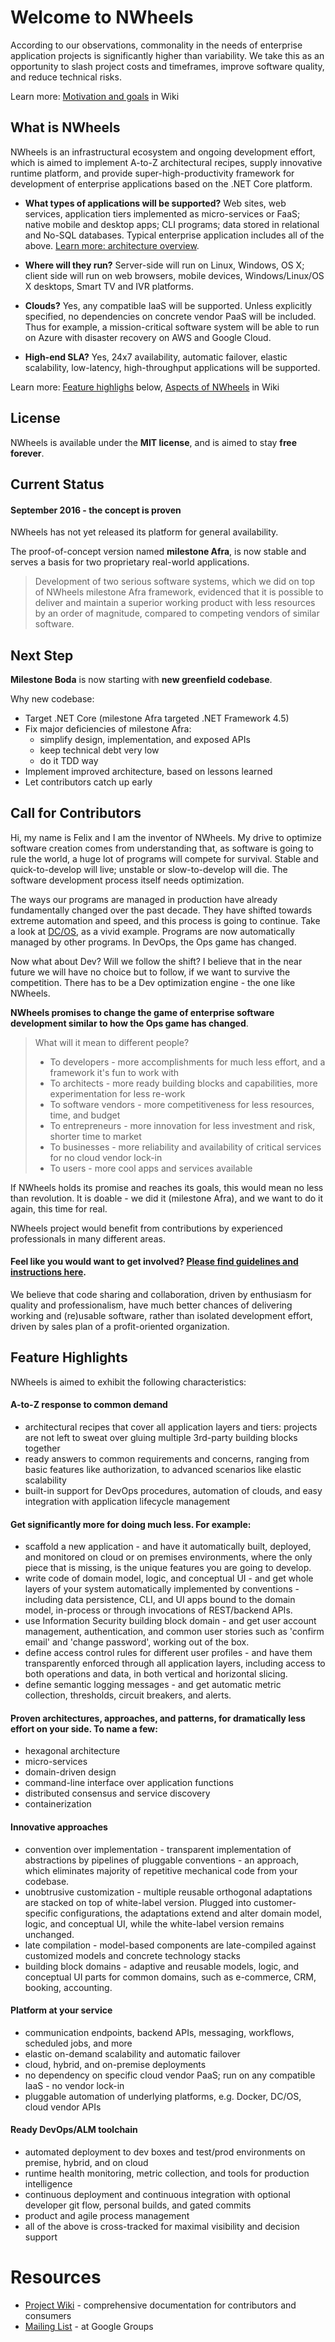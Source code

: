 Welcome to NWheels
=======

According to our observations, commonality in the needs of enterprise application projects is significantly higher than variability. We take this as an opportunity to slash project costs and timeframes, improve software quality, and reduce technical risks. 

Learn more: [Motivation and goals](https://github.com/felix-b/NWheels/wiki/Motivation-and-goals) in Wiki

## What is NWheels

NWheels is an infrastructural ecosystem and ongoing development effort, which is aimed to implement A-to-Z architectural recipes, supply innovative runtime platform, and provide super-high-productivity framework for development of enterprise applications based on the .NET Core platform.

- **What types of applications will be supported?** Web sites, web services, application tiers implemented as micro-services or FaaS; native mobile and desktop apps; CLI programs; data stored in relational and No-SQL databases. Typical enterprise application includes all of the above. [Learn more: architecture overview](https://github.com/felix-b/NWheels/wiki/high-level-architecture).

- **Where will they run?** Server-side will run on Linux, Windows, OS X; client side will run on web browsers, mobile devices, Windows/Linux/OS X desktops, Smart TV and IVR platforms.

- **Clouds?** Yes, any compatible IaaS will be supported. Unless explicitly specified, no dependencies on concrete vendor PaaS will be included. Thus for example, a mission-critical software system will be able to run on Azure with disaster recovery on AWS and Google Cloud.

- **High-end SLA?** Yes, 24x7 availability, automatic failover, elastic scalability, low-latency, high-throughput applications will be supported.

Learn more: [Feature highlighs](#feature-highlights) below, [Aspects of NWheels](https://github.com/felix-b/NWheels/wiki/intro-aspects-of-nwheels) in Wiki 

## License

NWheels is available under the **MIT license**, and is aimed to stay **free forever**.

## Current Status 

#### September 2016 - the concept is proven 

NWheels has not yet released its platform for general availability.

The proof-of-concept version named **milestone Afra**, is now stable and serves a basis for two proprietary real-world applications.

> Development of two serious software systems, which we did on top of  NWheels milestone Afra framework, evidenced that it is possible to deliver and maintain a superior working product with less resources by an order of magnitude, compared to competing vendors of similar software.

## Next Step

**Milestone Boda** is now starting with **new greenfield codebase**. 

Why new codebase:
- Target .NET Core (milestone Afra targeted .NET Framework 4.5)
- Fix major deficiencies of milestone Afra:
  - simplify design, implementation, and exposed APIs
  - keep technical debt very low
  - do it TDD way
- Implement improved architecture, based on lessons learned
- Let contributors catch up early

## Call for Contributors

Hi, my name is Felix and I am the inventor of NWheels. My drive to optimize software creation comes from understanding that, as software is going to rule the world, a huge lot of programs will compete for survival. Stable and quick-to-develop will live; unstable or slow-to-develop will die. The software development process itself needs optimization.

The ways our programs are managed in production have already fundamentally changed over the past decade. They have shifted towards extreme automation and speed, and this process is going to continue. Take a look at [DC/OS](https://dcos.io/), as a vivid example. Programs are now automatically managed by other programs. In DevOps, the Ops game has changed. 

Now what about Dev? Will we follow the shift? I believe that in the near future we will have no choice but to follow, if we want to survive the competition. There has to be a Dev optimization engine - the one like NWheels.  

**NWheels promises to change the game of enterprise software development similar to how the Ops game has changed**.

> What will it mean to different people? 
>
> - To developers - more accomplishments for much less effort, and a framework it's fun to work with
> - To architects - more ready building blocks and capabilities, more experimentation for less re-work
> - To software vendors - more competitiveness for less resources, time, and budget
> - To entrepreneurs - more innovation for less investment and risk, shorter time to market
> - To businesses - more reliability and availability of critical services for no cloud vendor lock-in
> - To users - more cool apps and services available

If NWheels holds its promise and reaches its goals, this would mean no less than revolution. It is doable - we did it (milestone Afra), and we want to do it again, this time for real.  

NWheels project would benefit from contributions by experienced professionals in many different areas.

#### Feel like you would want to get involved? **[Please find guidelines and instructions here](https://github.com/felix-b/NWheels/wiki/community-contributors-guidelines)**.

We believe that code sharing and collaboration, driven by enthusiasm for quality and professionalism, have much better chances of delivering working and (re)usable software, rather than isolated development effort, driven by sales plan of a profit-oriented organization. 

## Feature Highlights

NWheels is aimed to exhibit the following characteristics:

#### A-to-Z response to common demand

  - architectural recipes that cover all application layers and tiers: projects are not left to sweat over gluing multiple 3rd-party building blocks together
  - ready answers to common requirements and concerns, ranging from basic features like authorization, to advanced scenarios like elastic scalability
  - built-in support for DevOps procedures, automation of clouds, and easy integration with application lifecycle management

#### Get significantly more for doing much less. For example:

  - scaffold a new application - and have it automatically built, deployed, and monitored on cloud or on premises environments, where the only piece that is missing, is the unique features you are going to develop.
  - write code of domain model, logic, and conceptual UI - and get whole layers of your system automatically implemented by conventions - including data persistence, CLI, and UI apps bound to the domain model, in-process or through invocations of REST/backend APIs.
  - use Information Security building block domain - and get user account management, authentication, and common user stories such as  'confirm email' and 'change password', working out of the box.
  - define access control rules for different user profiles - and have them transparently enforced through all application layers, including access to both operations and data, in both vertical and horizontal slicing.
  - define semantic logging messages - and get automatic metric collection, thresholds, circuit breakers, and alerts.

#### Proven architectures, approaches, and patterns, for dramatically less effort on your side. To name a few:

  - hexagonal architecture 
  - micro-services
  - domain-driven design
  - command-line interface over application functions
  - distributed consensus and service discovery
  - containerization

#### Innovative approaches
  - convention over implementation - transparent implementation of abstractions by pipelines of pluggable conventions - an approach, which eliminates majority of repetitive mechanical code from your codebase.
  - unobtrusive customization - multiple reusable orthogonal adaptations are stacked on top of white-label version. Plugged into customer-specific configurations, the adaptations extend and alter domain model, logic, and conceptual UI, while the white-label version remains unchanged. 
  - late compilation - model-based components are late-compiled against customized models and concrete technology stacks
  - building block domains - adaptive and reusable models, logic, and conceptual UI parts for common domains, such as e-commerce, CRM, booking, accounting.

#### Platform at your service
  - communication endpoints, backend APIs, messaging, workflows, scheduled jobs, and more
  - elastic on-demand scalability and automatic failover
  - cloud, hybrid, and on-premise deployments
  - no dependency on specific cloud vendor PaaS; run on any compatible IaaS - no vendor lock-in
  - pluggable automation of underlying platforms, e.g. Docker, DC/OS, cloud vendor APIs

#### Ready DevOps/ALM toolchain
  - automated deployment to dev boxes and test/prod environments on premise, hybrid, and on cloud
  - runtime health monitoring, metric collection, and tools for production intelligence
  - continuous deployment and continuous integration with optional developer git flow, personal builds, and gated commits
  - product and agile process management
  - all of the above is cross-tracked for maximal visibility and decision support

# Resources

- [Project Wiki](https://github.com/felix-b/NWheels/wiki) - comprehensive documentation for contributors and consumers
- [Mailing List](https://groups.google.com/d/forum/nwheels-project) - at Google Groups
